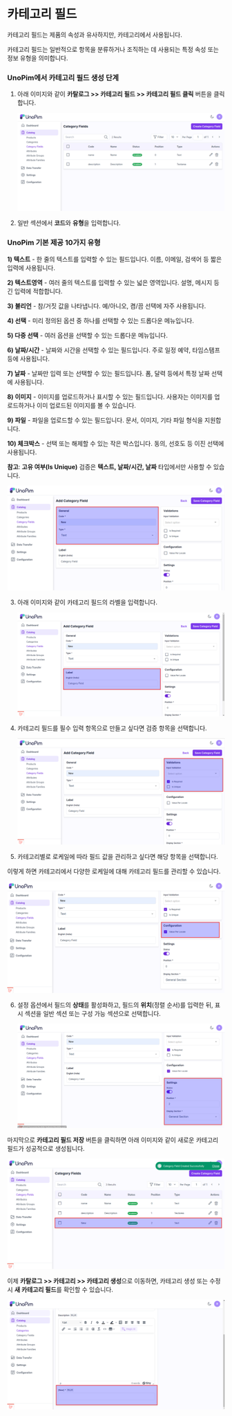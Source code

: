 # 카테고리 필드

카테고리 필드는 제품의 속성과 유사하지만, 카테고리에서 사용됩니다.

카테고리 필드는 일반적으로 항목을 분류하거나 조직하는 데 사용되는 특정 속성 또는 정보 유형을 의미합니다.

### UnoPim에서 카테고리 필드 생성 단계

1) 아래 이미지와 같이 **카탈로그 >> 카테고리 필드 >> 카테고리 필드 클릭** 버튼을 클릭합니다.

   ![카테고리 필드](../../assets/1.0/images/category/createField.png)

2) 일반 섹션에서 **코드**와 **유형**을 입력합니다.

### UnoPim 기본 제공 10가지 유형

**1) 텍스트** - 한 줄의 텍스트를 입력할 수 있는 필드입니다. 이름, 이메일, 검색어 등 짧은 입력에 사용됩니다.

**2) 텍스트영역** - 여러 줄의 텍스트를 입력할 수 있는 넓은 영역입니다. 설명, 메시지 등 긴 입력에 적합합니다.

**3) 불리언** - 참/거짓 값을 나타냅니다. 예/아니오, 켬/끔 선택에 자주 사용됩니다.

**4) 선택** - 미리 정의된 옵션 중 하나를 선택할 수 있는 드롭다운 메뉴입니다.

**5) 다중 선택** - 여러 옵션을 선택할 수 있는 드롭다운 메뉴입니다.

**6) 날짜/시간** - 날짜와 시간을 선택할 수 있는 필드입니다. 주로 일정 예약, 타임스탬프 등에 사용됩니다.

**7) 날짜** - 날짜만 입력 또는 선택할 수 있는 필드입니다. 폼, 달력 등에서 특정 날짜 선택에 사용됩니다.

**8) 이미지** - 이미지를 업로드하거나 표시할 수 있는 필드입니다. 사용자는 이미지를 업로드하거나 이미 업로드된 이미지를 볼 수 있습니다.

**9) 파일** - 파일을 업로드할 수 있는 필드입니다. 문서, 이미지, 기타 파일 형식을 지원합니다.

**10) 체크박스** - 선택 또는 해제할 수 있는 작은 박스입니다. 동의, 선호도 등 이진 선택에 사용됩니다.

**참고**: **고유 여부(Is Unique)** 검증은 **텍스트, 날짜/시간, 날짜** 타입에서만 사용할 수 있습니다.

   ![일반](../../assets/1.0/images/category/general.png)

3) 아래 이미지와 같이 카테고리 필드의 라벨을 입력합니다.

   ![라벨](../../assets/1.0/images/category/label.png)

4) 카테고리 필드를 필수 입력 항목으로 만들고 싶다면 검증 항목을 선택합니다.

   ![검증](../../assets/1.0/images/category/validation.png)

5) 카테고리별로 로케일에 따라 필드 값을 관리하고 싶다면 해당 항목을 선택합니다.

이렇게 하면 카테고리에서 다양한 로케일에 대해 카테고리 필드를 관리할 수 있습니다.

   ![설정](../../assets/1.0/images/category/configuration.png)

6) 설정 옵션에서 필드의 **상태**를 활성화하고, 필드의 **위치**(정렬 순서)를 입력한 뒤, 표시 섹션을 일반 섹션 또는 구성 가능 섹션으로 선택합니다.

   ![설정](../../assets/1.0/images/category/setting.png)

마지막으로 **카테고리 필드 저장** 버튼을 클릭하면 아래 이미지와 같이 새로운 카테고리 필드가 성공적으로 생성됩니다.

   ![데이터그리드](../../assets/1.0/images/category/fielddataGrid.png)

이제 **카탈로그 >> 카테고리 >> 카테고리 생성**으로 이동하면, 카테고리 생성 또는 수정 시 **새 카테고리 필드**를 확인할 수 있습니다.

   ![결과](../../assets/1.0/images/category/output.png)

